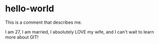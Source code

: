 # hello-world
This is a comment that describes me.

I am 27, I am married, I absolutely LOVE my wife, and I can't wait to learn more about GIT!
